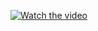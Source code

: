 [![Watch the video](https://i9.ytimg.com/vi/LdPUx37f2sA/mq3.jpg?sqp=CPD89PkF&rs=AOn4CLCl25DNMAYfKadPdEMlgqeODDfDtQ)](https://www.youtube.com/watch?v=LdPUx37f2sA&feature=youtu.be&fbclid=IwAR3GLKlpIM-EdUP2zjf2JWdxn_CanXCIAmGCKIUlj1UPVfbGSnbn3FvrHsA)
